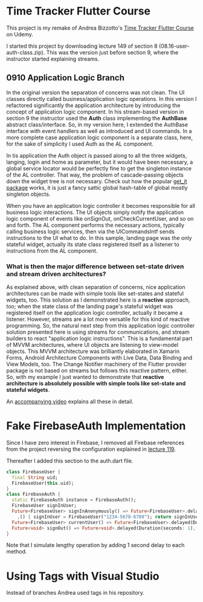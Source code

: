# Time Tracker Flutter Course

This project is my remake of Andrea Bizzotto's [Time Tracker Flutter Course](https://github.com/bizz84/time_tracker_flutter_course) on Udemy.

I started this project by downloading lecture 149 of section 8 (08.16-user-auth-class.zip).
This was the version just before section 9, where the instructor started explaining streams.

## 0910 Application Logic Branch
In the original version the separation of concerns was not clean. The UI classes directly called business/application logic operations.
In this version I refactored significantly the application architecture by introducing the concept of application logic component. In his stream-based version in section 9 the instructor used the **Auth** class implementing the **AuthBase** abstract class/interface. So, in my version here, I extended the AuthBase interface with event handlers as well as introduced and UI commands. 
In a more complete case application logic component is a separate class, here, for the sake of simplicity I used Auth as the AL component.

In tis application the Auth object is passed along to all the three widgets, langing, login and home as parameter, but it would have been necessary, a global service locator would be perfectly fine to get the singleton instance of the AL controller. That way, the problem of cascade-passing objects down the widget tree is not necessary. Check out how the popular [get_it package](https://pub.dev/packages/get_it) works, it is just a fancy sattic global hash-table of global mostly singleton objects.

When you have an application logic controller it becomes responsible for all business logic interactions. The UI objects simply notify the application logic component of events like onSignOut, onCheckCurrentUser, and so on and forth. The AL component performs the necessary actions, typically calling business logic services, then via the UICommandsIntf sends instructions to the UI what to do. In this sample, landing page was the only stateful widget, actually its state class registered itself as a listener to instructions from the AL component.

### What is then the major difference between set-state driven and stream driven architectures?
As explained above, with clean separation of concerns, nice application architectures can be made with simple tools like set-states and stateful widgets, too. 
This solution as I demonstrated here is a **reactive** approach, too; when the state class of the landing page's stateful widget was registered itself on the application logic controller, actually it became a listener. However, streams are a lot more versatile for this kind of reactive programming. So, the natural next step from this application logic controller solution presented here is using streams for communications, and stream builders to react "application logic instructions".
This is a fundamental part of MVVM architectures, where UI objects are listening to view-model objects. This MVVM architecture was brilliantly elaborated in Xamarin Forms, Android Architecture Components with Live Data, Data Binding and View Models, too. The Change Notifier machinery of the Flutter provider package is not based on streams but follows this reactive pattern, either.
So, with my example I just wanted to demonstrate that **reactive architecture is absolutely possible with simple tools like set-state and stateful widgets**.

An [accompanying video](https://youtu.be/fpwh9eGqtBk) explains all these in detail.

# Fake FirebaseAuth Implementation
Since I have zero interest in Firebase, I removed all Firebase references from the project reversing the configuration explained in [lecture 119](https://www.udemy.com/course/flutter-firebase-build-a-complete-app-for-ios-android/learn/lecture/13910906).

Thereafter I added this section to the auth.dart file.

```dart
class FirebaseUser {
  final String uid;
  FirebaseUser(this.uid);
}
class FirebaseAuth {
  static FirebaseAuth instance = FirebaseAuth();
  FirebaseUser signInUser;
  Future<FirebaseUser> signInAnonymously() => Future<FirebaseUser>.delayed(Duration(seconds: 1)
    ,() { signInUser = FirebaseUser("1234-5678-6789"); return signInUser;});
  Future<FirebaseUser> currentUser() => Future<FirebaseUser>.delayed(Duration(seconds: 1),() => signInUser);
  Future<void> signOut() => Future<void>.delayed(Duration(seconds: 1),(){signInUser = null;});
}
```
Note that I simulate lengthy operation by adding 1 second delay to each method.

# Using Tags with Visual Studio
Instead of branches Andrea used tags in his repository.
